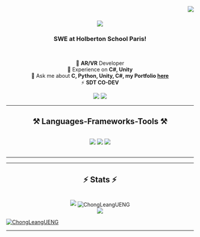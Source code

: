 
<img  align="right"  src="https://visitor-badge.laobi.icu/badge?page_id=ChongLeangUENG.ChongLeangUENG"  />

<h1 align="center">
    <img src="https://readme-typing-svg.herokuapp.com/?font=Righteous&size=35&center=true&vCenter=true&width=500&height=70&duration=4000&lines=It's+me+Chong!;+Do+or+Die+?;+Better+Late+Than+Never+!;" />
</h1>


<h3  align="center">SWE at Holberton School Paris!</h3>

<br/>

  

<div  align="center">

🔭  **AR/VR** Developer
<br/>
🌱 Experience on **C#, Unity**
<br/>
💬 Ask me about **C, Python, Unity, C#, my Portfolio [here](https://github.com/ChongLeangUENG)**
<br/>
⚡ **SDT CO-DEV**

</div>

<div  align="center">
<a  href="mailto:tonychong203@gmail.com"><img src="https://img.shields.io/badge/Gmail-D14836?style=for-the-badge&logo=gmail&logoColor=white"></a>
<a href="https://www.linkedin.com/in/chongleangueng/"><img src="https://img.shields.io/badge/LinkedIn-0077B5?style=for-the-badge&logo=linkedin&logoColor=white"></a>
</div>

  

<hr/>

<h2  align="center">⚒️ Languages-Frameworks-Tools ⚒️</h2>

<br/>

<div  align="center">

<img src="https://skillicons.dev/icons?i=python,javascript,c,cs,mysql,swift" />

<img src="https://skillicons.dev/icons?i=vscode,github,figma,git,blender" />

<img src="https://skillicons.dev/icons?i=unity,unreal,godot" />
</div>

  

<br/>

<hr/>

  
  
  

<hr/>

  
<h2  align="center">⚡ Stats ⚡</h2>

<br>

<div  align="center">

<img  src="https://github-readme-stats.vercel.app/api?username=ChongLeangUENG&count_private=true&show_icons=true&theme=aura_dark">

<img  align="center"  src="https://github-readme-stats.vercel.app/api/top-langs?username=ChongLeangUENG&show_icons=true&locale=en&layout=compact"  alt="ChongLeangUENG"  />

<br>

<img  src="https://streak-stats.demolab.com?user=ChongLeangUENG&theme=tokyonight&hide_border=true&date_format=%5BY%20%5DM%20j">

</div>

  
  
  
  
  

<p  align="left">  <a  href="https://github.com/ryo-ma/github-profile-trophy"><img  src="https://github-profile-trophy.vercel.app/?username=ChongLeangUENG"  alt="ChongLeangUENG"  /></a>  </p>

<hr/>
<br/>
<br/>
